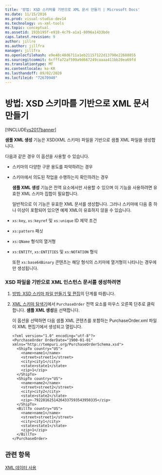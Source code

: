 ```yaml
---
title: '방법: XSD 스키마를 기반으로 XML 문서 만들기 | Microsoft Docs'
ms.date: 11/15/2016
ms.prod: visual-studio-dev14
ms.technology: vs-xml-tools
ms.topic: conceptual
ms.assetid: 193b195f-e918-4c79-a1a1-8096a1433bde
caps.latest.revision: 9
author: jillre
ms.author: jillfra
manager: jillfra
ms.openlocfilehash: e9e48c48d6711a1eb21157122d13790e22688855
ms.sourcegitcommit: 6cfffa72af599a9d667249caaaa411bb28ea69fd
ms.translationtype: MT
ms.contentlocale: ko-KR
ms.lasthandoff: 09/02/2020
ms.locfileid: "72670940"
---
```

# <a name="how-to-create-an-xml-document-based-on-an-xsd-schema"></a>방법: XSD 스키마를 기반으로 XML 문서 만들기
[!INCLUDE[vs2017banner](../includes/vs2017banner.md)]

**샘플 XML 생성** 기능은 XSD(XML 스키마) 파일을 기반으로 샘플 XML 파일을 생성합니다.

 다음과 같은 경우 이 옵션을 사용할 수 있습니다.

- 스키마의 다양한 구문 용도를 파악하려는 경우

- 스키마에서 의도된 작업을 수행하는지 확인하려는 경우

  **샘플 XML 생성** 기능은 전역 요소에서만 사용할 수 있으며 이 기능을 사용하려면 유효한 XML 스키마 집합이 필요합니다.

  일반적으로 이 기능은 유효한 XML 문서를 생성합니다. 그러나 스키마에 다음 중 하나 이상이 포함되어 있으면 예제 XML이 유효하지 않을 수 있습니다.

- `xs:key`, `xs:keyref` 및 `xs:unique` ID 제약 조건

- `xs:pattern` 패싯

- `xs:QName` 형식의 열거형

- `xs:ENTITY`, `xs:ENTITIES` 및 `xs:NOTATION` 형식

  또한 `xs:base64Binary` 콘텐츠는 해당 형식의 스키마에 열거형이 나타나는 경우에만 생성됩니다.

### <a name="to-generate-an-xml-instance-document-based-on-the-xsd-file"></a>XSD 파일을 기반으로 XML 인스턴스 문서를 생성하려면

1. [방법: XSD 스키마 파일 만들기 및 편집](../xml-tools/how-to-create-and-edit-an-xsd-schema-file.md)의 단계를 따릅니다.

2. [XML 스키마 탐색기](../xml-tools/xml-schema-explorer.md)에서 `PurchaseOrder` 전역 요소를 마우스 오른쪽 단추로 클릭합니다. **샘플 XML 생성**을 선택합니다.

     이 옵션을 선택하면 다음 샘플 XML 콘텐츠를 포함하는 PurchaseOrder.xml 파일이 XML 편집기에서 생성되고 열립니다.

    ```
    <?xml version="1.0" encoding="utf-8"?>
    <PurchaseOrder OrderDate="1900-01-01" xmlns="http://tempuri.org/PurchaseOrderSchema.xsd">
      <ShipTo country="US">
        <name>name1</name>
        <street>street1</street>
        <city>city1</city>
        <state>state1</state>
        <zip>1</zip>
      </ShipTo>
      <ShipTo country="US">
        <name>name2</name>
        <street>street2</street>
        <city>city2</city>
        <state>state2</state>
        <zip>-79228162514264337593543950335</zip>
      </ShipTo>
      <BillTo country="US">
        <name>name1</name>
        <street>street1</street>
        <city>city1</city>
        <state>state1</state>
        <zip>1</zip>
      </BillTo>
    </PurchaseOrder>
    ```

## <a name="see-also"></a>관련 항목
 [XML 데이터 사용](../xml-tools/working-with-xml-data.md)
